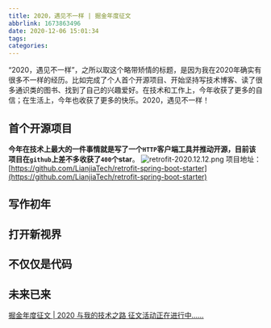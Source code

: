 ```yaml
---
title: 2020，遇见不一样 | 掘金年度征文
abbrlink: 1673863496
date: 2020-12-06 15:01:34
tags:
categories:
---
```


“2020，遇见不一样”，之所以取这个略带矫情的标题，是因为我在2020年确实有很多不一样的经历。比如完成了个人首个开源项目、开始坚持写技术博客、读了很多通识类的图书、找到了自己的兴趣爱好。在技术和工作上，今年收获了更多的自信；在生活上，今年也收获了更多的快乐。2020，遇见不一样！

<!--more-->

## 首个开源项目

**今年在技术上最大的一件事情就是写了一个`HTTP`客户端工具并推动开源，目前该项目在`github`上差不多收获了`400`个star**。
![retrofit-2020.12.12.png](https://chentianming11.github.io/images/retrofit/retrofit-2020.12.12.png.png)
项目地址：[https://github.com/LianjiaTech/retrofit-spring-boot-starter](https://github.com/LianjiaTech/retrofit-spring-boot-starter)

## 写作初年

## 打开新视界

## 不仅仅是代码

## 未来已来


[掘金年度征文 | 2020 与我的技术之路 征文活动正在进行中......](https://juejin.cn/post/6901125532729999374)
